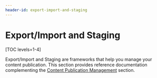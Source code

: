 ```yaml
---
header-id: export-import-and-staging
---
```


# Export/Import and Staging

[TOC levels=1-4]

Export/Import and Staging are frameworks that help you manage your content
publication. This section provides reference documentation complementing the
[Content Publication Management](/docs/7-2/frameworks/-/knowledge_base/frameworks/content-publication-management)
section.
